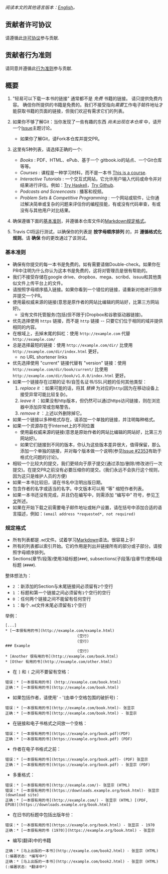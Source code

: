 *阅读本文的其他语言版本：[English](CONTRIBUTING.md)。*

## 贡献者许可协议
请遵循此[许可协议](https://github.com/EbookFoundation/free-programming-books/blob/master/LICENSE)参与贡献.

## 贡献者行为准则
请同意并遵循此[行为准则](https://github.com/EbookFoundation/free-programming-books/blob/master/CODE_OF_CONDUCT.md)参与贡献.

## 概要
1. "轻易可以下载一本书的链接" 通常都不是 *免费* 书籍的链接。 请只提供免费内容。 确信你所提供的书籍是免费的。我们不接受指向*需要*工作电子邮件地址才能获取书籍的页面的链接，但我们欢迎有需求它们的列表。
2. 如果你不够了解Git：当你发现了一些有趣的东西 *尚未出现在本仓库* 中，请开一个[Issue](https://github.com/EbookFoundation/free-programming-books/issues)主题讨论。
    - 如果你了解Git，请Fork本仓库并提交PR。
3. 这里有5种列表，请选择正确的一个:

    - *Books* : PDF、HTML、ePub、基于一个 gitbook.io的站点、一个Git仓库等等。
    - *Courses* : 课程是一种学习材料，而不是一本书 [This is a course](http://ocw.mit.edu/courses/electrical-engineering-and-computer-science/6-006-introduction-to-algorithms-fall-2011/).
    - *Interactive Tutorials* : 一个交互式网站，它允许用户输入代码或命令并对结果进行评估。例如：[Try Haskell](http://tryhaskell.org)，[Try Github](http://try.github.io).
    - *Podcasts and Screencasts* : 播客和视频。
    - *Problem Sets & Competitive Programming* : 一个网站或软件，让你通过解决简单或复杂的问题来评估你的编程技能，有或没有代码审查，有或没有与其他用户对比结果。

4. 确保遵循下面的[基本准则](#guidelines)，并遵循本仓库文件的[Markdown规定格式](#formatting)。

5. Travis CI将运行测试，以确保你的列表是 **按字母顺序排列** 的，并 **遵循格式化规则**。请 **确保** 你的更改通过了该测试。

### 基本准则
- 确保有你提交的每一本书是免费的。如有需要请做Double-check。如果你在PR中注明为什么你认为这本书是免费的，这将对管理员是很有帮助的。
- 我们不接受存储在google drive、dropbox、mega、scribd、issuu和其他类似文件上传平台上的文件。
- 请按照字母顺序插入链接。如果你看到一个错位的链接，请重新对他进行排序并提交一个PR。
- 使用最权威来源的链接(意思是原作者的网站比编辑的网站好，比第三方网站好)。
    + 没有文件托管服务(包括(但不限于)Dropbox和谷歌驱动器链接)。
- 优先选择使用 `https` 链接，而不是 `http` 链接 -- 只要它们位于相同的域并提供相同的内容。
- 在根域上，去掉末尾的斜杠：使用 `http://example.com` 代替 `http://example.com/`
- 总是选择最短的链接：使用 `http://example.com/dir/` 比使用 `http://example.com/dir/index.html` 更好。
    + no URL shortener links  <!-- 待翻译 -->
- 优先选择使用 "current" 链接代替有 "version" 链接：使用 `http://example.com/dir/book/current/` 比使用 `http://example.com/dir/book/v1.0.0/index.html` 更好。
- 如果一个链接存在过期的证书/自签名证书/SSL问题的任何其他类型：
  1. *replace it* ：如果可能的话，将其 *替换* 为对应的`http`(因为在移动设备上接受异常可能比较复杂)。
  2. *leave it* ：如果没有http版本，但仍然可以通过https访问链接，则在浏览器中添加异常或忽略警告。
  3. *remove it* ：上述以外删除掉它。
- 如果一个链接以多种格式存在，请添加一个单独的链接，并注明每种格式。
- 如果一个资源存在于Internet上的不同位置
    + 使用最权威来源的链接(意思是原始作者的网站比编辑的网站好，比第三方网站好)。
    + 如果它们链接到不同的版本，你认为这些版本差异很大，值得保留，那么添加一个单独的链接，并对每个版本做一个说明(参见[Issue #2353](https://github.com/EbookFoundation/free-programming-books/issues/2353)有助于格式化问题的讨论)。
- 相较一个比较大的提交，我们更倾向于原子提交(通过添加/删除/修改进行一次提交)。在提交PR之前没有必要压缩你的提交。(我们永远不会执行这个规则，因为这只是维护人员的方便)
- 如果一本书比较旧，请在书名中注明出版日期。
- 包含作者的名字或适当的名字。中文版本可以用 “等” 缩短作者列表。
- 如果一本书还没有完成，并且仍在编写中，则需添加 “编写中” 符号，参见[下文](#in_process)所述。
- 如果在开始下载之前需要电子邮件地址或帐户设置，请在括号中添加合适的语言描述，例如：`(email address *requested*, not required)`

### 规定格式
- 所有列表都是`.md`文件。试着学习[Markdown](https://guides.github.com/features/mastering-markdown/)语法。很容易上手!
- 所有的列表都以索引开始。它的作用是列出并链接所有的部分或子部分。请按照字母顺序排列。
- Sections(章节/段落)使用3级标题(`###`), subsections(子段落/自章节)使用4级标题 (`####`).

整体想法为：
- `2` ：新添加的Section与末尾链接间必须留有`2`个空行
- `1` ：标题和第一个链接之间必须留有`1`个空行的空行
- `0` ：任何两个链接之间不能留有任何空行
- `1` ：每个`.md`文件末尾必须留有`1`个空行

举例：

    [...]
    * [一本很有用的书](http://example.com/example.html)
                                    (空行)
                                    (空行)
    ### Example
                                    (空行)
    * [Another 很有用的书](http://example.com/book.html)
    * [Other 有用的书](http://example.com/other.html)

- 在 `]` 和 `(` 之间不要留有空格：

```
错误：* [一本很有用的书] (http://example.com/book.html)
正确：* [一本很有用的书](http://example.com/book.html)
```

- 如果包括作者，请使用' - '(由单个空格包围的破折号)：

```
错误：* [一本很有用的书](http://example.com/book.html)- 张显宗
正确：* [一本很有用的书](http://example.com/book.html) - 张显宗
```

- 在链接和电子书格式之间放一个空格：

```
错误：* [一本很有用的书](https://example.org/book.pdf)(PDF)
正确：* [一本很有用的书](https://example.org/book.pdf) (PDF)
```

- 作者在电子书格式之前：

```
错误：* [一本很有用的书](https://example.org/book.pdf)- (PDF) 张显宗
正确：* [一本很有用的书](https://example.org/book.pdf) - 张显宗 (PDF)
```

- 多重格式：

```
错误：* [一本很有用的书](http://example.com/)- 张显宗 (HTML)
错误：* [一本很有用的书](https://downloads.example.org/book.html)- 张显宗 (download site)
正确：* [一本很有用的书](http://example.com/) - 张显宗 (HTML) [(PDF, EPUB)](https://downloads.example.org/book.html)
```

- 在旧书的标题中包括出版年份：

```
错误：* [一本很有用的书](https://example.org/book.html) - 张显宗 - 1970
正确：* [一本很有用的书 (1970)](https://example.org/book.html) - 张显宗
```

<a name="in_process"></a>
- 编写(翻译)中的书籍

```
正确：* [马上出版的一本书](http://example.com/book2.html) - 张显宗 (HTML) (:编著状态: *编写中*)
正确：* [马上出版的一本书](http://example.com/book2.html) - 张显宗 (HTML) (:编著状态: *翻译中*)
```
